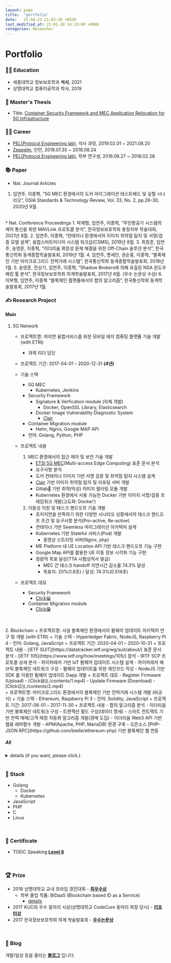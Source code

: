 ```yaml
---
layout: page
title:  "portfolio"
date:   21-08-22 21:03:36 +0530
last_modified_at: 22-01-20 14:19:00 +0900
categories: Reseacher
---
```

Portfolio
=========

### 👩‍🎓 Education
* 세종대학교 정보보호학과 __석사__, 2021
* 상명대학교 컴퓨터공학과 학사, 2019

### 📖 Master's Thesis
* Title: [Container Security Framework and MEC Application Relocation for 5G Infrastructure](http://sejong.dcollection.net/common/orgView/200000506160)  

### 👩‍💻 Career  
* [PEL(Protocol Engineering lab)], 석사 과정, 2019.02.01 ~ 2021.08.20
* [Zeppelin], 인턴, 2018.07.30 ~ 2018.08.24
* [PEL(Protocol Engineering lab)], 학부 연구생, 2016.06.27 ~ 2018.02.28  

### 📚 Paper
* Nat. Journal Articles
1. 임연주, 이종혁, “5G MEC 환경에서의 도커 마이그레이션 테스트베드 및 실험 시나리오”, OSIA Standards & Technology Review, Vol. 33, No. 2, pp.26-30, 2020년 9월.  
<br/>
* Nat. Conference Proceedings
1. 박재형, 임연주, 이종혁, “무인항공기 시스템의 제어 통신을 위한 MAVLink 프로토콜 분석”, 한국정보보호학회 충청지부 학술대회, 2021년 8월.
2. 임연주, 이종혁, “컨테이너 환경에서의 이미지 취약점 탐지 및 서명/검증 모델 설계”, 융합스마트미디어 시스템 워크샵(CSMS), 2019년 8월.
3. 최창준, 임연주, 송영준, 이종혁, “이더리움 확장성 문제 해결을 위한 Off-Chain 솔루션 분석”, 한국통신학회 동계종합학술발표회, 2019년 1월.
4. 임연주, 명세인, 권순홍, 이종혁, “블록체인 기반 마이크로그리드 전력거래 시스템”, 한국통신학회 동계종합학술발표회, 2018년 1월.
5. 송영준, 전상기, 임연주, 이종혁, “Shadow Brokers에 의해 유출된 NSA 윈도우 해킹 툴 분석”, 한국정보보호학회 하계학술발표회, 2017년 6월. (우수 논문상 수상)
6. 이부형, 임연주, 이종혁 “블록체인 플랫폼에서의 합의 알고리즘”, 한국통신학회 동계학술발표회, 2017년 1월.  
  
### ✍️ Research Project  
#### Main  
1. 5G Network
	+ 프로젝트명: 저지연 융합서비스를 위한 모바일 에지 컴퓨팅 플랫폼 기술 개발 (with ETRI)
		- 과제 리더 담당
	+ 프로젝트 기간: 2017-04-01 – 2020-12-31 __(4년)__
	+ 기술 스택
		- 5G MEC
			- Kubernetes, Jenkins 
		- Security Framework
			- Signature & Verfication module (자체 개발)
				- Docker, OpenSSL Library, Elasticsearch  
			- Docker Image Vulnerability Diagnostic System
				- [Clair]
		- Container Migration module
			- Helm, Ngnix, Google MAP API
		- 언어: Golang, Python, PHP
	+ 프로젝트 내용
		1. MEC 환경에서의 접근 제어 및 보안 기술 개발  
			- [ETSI 5G MEC](https://www.etsi.org/technologies/multi-access-edge-computing)(Multi-access Edge Computing) 표준 문서 분석
			- 요구사항 분석
			- 도커 컨테이너 이미지 기반 서명 검증 및 취약점 탐지 시스템 설계
			- [Clair] 기반 이미지 취약점 탐지 및 리포팅 서버 개발 
			- Gitlab🦊 기반 취약(악성) 이미지 필터링 모듈 개발 
			- Kubernetes 환경에서 사용 가능한 Docker 기반 이미지 서명/검증 프레임워크 개발(고도화: Docker‘)
		2. 이동성 지원 및 태스크 핸드오프 기술 개발
			- 초저지연을 만족하기 위한 다양한 시나리오 상황에서의 태스크 핸드오프 조건 및 요구사항 분석(Pro-active, Re-active)
			- 컨테이너 기반 Seemless 마이그레이션 아키텍처 설계
			- Kubernetes 기반 Stateful 서비스(Pod) 개발
				- 동영상 스트리밍 서버(Nginx, php)
			- ME Platform 내 UE Location API 기반 태스크 핸드오프 기능 구현 
			- Google Map API를 활용한 UE 이동 정보 시각화 기능 구현
			- 정량적 목표 달성(TTA 시험성적서 발급)
				- MEC 간 태스크 handoff 지연시간 감소율 74.3% 달성
				- 목표치: 20%(1.6초) / 달성: 74.3%(0.514초)

	+ 프로젝트 데모
		- Security Framework
			- [Click😀](https://drive.google.com/file/d/1e4POVJpssNf87_LtxtGoejdRRzunNst9/view?usp=sharing)
		- Container Migration module
			- [Click😁](https://drive.google.com/file/d/1q-oOsti67wMTASD87x77G-kDbx43D-jk/view?usp=sharing)
<br/>  
<br/>  
2. Blockchain 
	+ 프로젝트명: 사설 블록체인 환경에서의 펌웨어 업데이트 아키텍처 연구 및 개발 (with ETRI)  
	+ 기술 스택
		- Hyperledger Fabric, NodeJS, Raspberry Pi 4
		- 언어: Golang, JavaScript
	+ 프로젝트 기간: 2020-04-01 – 2020-10-31
	+ 프로젝트 내용
		- [IETF SUIT](https://datatracker.ietf.org/wg/suit/about/) 표준 문서 분석
		- [IETF 105](https://www.ietf.org/how/meetings/105/) 참석
		- IRTF SCP 프로토콜 상세 분석
		- 하이퍼레저 기반 IoT 펌웨어 업데이트 시스템 설계
		- 하이퍼레저 패브릭 블록체인 네트워크 구성
		- 펌웨어 업데이트를 위한 체인코드 작성
		- NodeJS 기반 SDK 를 이용한 펌웨어 업데이트 Dapp 개발
	+ 프로젝트 데모
		- Register Firmware (Upload)
			- [Click😆](./contents/1.mp4)
		- Update Firmware (Download) 
			- [Click😉](./contents/2.mp4)
<br/>    
	+ 프로젝트명: 마이크로그리드 환경에서의 블록체인 기반 전력거래 시스템 개발 (비공식)
	+ 기술 스택
		- Ethereum, Raspberry Pi 3
		- 언어: Solidity, JavaScript
	+ 프로젝트 기간: 2017-06-01 – 2017-11-30
	+ 프로젝트 내용
		- 합의 알고리즘 분석
		- 이더리움 기반 블록체인 네트워크 구성
		- 트랜잭션 필드 구성(데이터 명세)
		- 스마트 컨트랙트 기반 전력 매매/고객 매칭 자동화 알고리즘 개발(경매 도입)
		- 이더리움 Web3 API 기반 웹용 래퍼함수 개발
		- APM(Apache, PHP, MariaDB) 환경 구축
		- 오픈소스 [PHP-JSON RPC](https://github.com/btelle/ethereum-php) 기반 블록체인 웹 연동
<br/>  

##### All 
<details>
<summary>details (if you want, please click.)</summary>
<div markdown="1">
1. Research on Foundational Technologies for 6G Autonomous Security-by-Design to Guarantee Constant Quality of Security
<br/>Title in Korean: 상시적 보안품질 보장을 위한 6G 자율보안 내재화 기반기술 연구
<br/>Sponsoring Authority: Institute for Information & Communications Technology Promotion (IITP, 정보통신기술진흥센터)
<br/>Duration: 2021-04-01 – 2021-08-31
2. Research on the Standardization Measures of Unmanned Vehicle Security and Safety Evaluation and Verification
<br/>Title in Korean: 무인이동체 보안성·안전성 평가 및 검증 표준화 방안 연구
<br/>Sponsoring Auyhority: National Security Research Institute (국가보안기술연구소)
<br/>Duration: 2021-04-01 – 2021-10-31
3. Research Laboratory of RAS Assurance for Context-Aware Cluster Collaboration Embedded SW
<br/>Title in Korean:  상황인지 기반 군집협업형 임베디드 SW의 RAS 보증 연구실 (NRF 기초연구실 – 참여기관)
<br/>Sponsoring Authority: National Research Foundation of Korea (NRF, 한국연구재단)
<br/>Duration: 2021-03-01 – 2021-08-31
4. Research on Copyright Technology Trends and Technology Roadmap
<br/>Title in Korean: 저작권 기술 동향조사 및 기술로드맵 마련
<br/>Sponsoring Authority: Korea Copyright Commission (한국저작권위원회)
<br/>Duration: 2020-09-21 – 2020-12-15
5. Development of a Fuzzer-based Crash Management Interface for Collecting Executable File Information
<br/>Title in Korean: 실행 파일 정보 수집을 위한 퍼저 기반 크래시 관리 인터페이스 개발
<br/>Sponsoring Authority:  Electronics and Telecommunications Research Institute (ETRI, 한국전자통신연구원)
<br/>Duration: 2020-05-25 – 2020-09-24
6. Research and Development of Firmware Update Architecture in Private Blockchain Environment
<br/>Title in Korean: 사설 블록체인 환경에서의 펌웨어 업데이트 아키텍처 연구 및 개발
<br/>Sponsoring Authority: Electronics and Telecommunications Research Institute (ETRI, 한국전자통신연구원)
<br/>Duration: 2020-04-01 – 2020-10-31
7. Research on a Consensus Algorithm in a Public Blockchain Environment
<br/>Title in Korean: 공개형 블록체인 환경에서의 합의 알고리즘 연구
<br/>Sponsoring Authority: Electronics and Telecommunications Research Institute (ETRI, 한국전자통신연구원)
<br/>Duration: 2019-03-01 – 2019-11-30
8. Research on a Reliable Data Sharing System Based on Expendable Permissioned Blockchain
<br/>Title in Korean: 확장 가능한 허가형 블록체인 기반 신뢰 데이터 공유 체계 연구
<br/>Sponsoring Authority: Korea Institute of Science and Technology Information (한국과학기술정보연구원)
<br/>Duration: 2019-03-01 – 2019-08-31
9. Research onSignatureless blockchain platform and algorithm
<br/>Title in Korean: Signatureless 블록체인 플랫폼 및 알고리즘 연구
<br/>Sponsoring Authority: Electronics and Telecommunications Research Institute (ETRI, 한국전자통신연구원)
<br/>Duration: 2018-07-20 – 2018-11-30
10. Development of Blockchain Business Service Technology and Human Resources
<br/>Title in Korean: 블록체인 비즈니스 서비스 기술 개발 및 인력양성 (IITP ITRC – 참여기관)
<br/>Sponsoring Authority: Institute for Information & Communications Technology Promotion (IITP, 정보통신기술진흥센터)
<br/>Duration: 2018-07-01 – 2023-12-31
11. Research Laboratory of RAS Assurance for Distributed Embedded Systems Software
<br/>Title in Korean: 분산 임베디드 소프트웨어 RAS 보증 연구실 (NRF 기초연구실 – 참여기관)
<br/>Sponsoring Authority: National Research Foundation of Korea (NRF, 한국연구재단)
<br/>Duration: 2018-06-01 – 2021-02-28
12. Development of a Reliable Data Sharing System Based on Blockchains
<br/>Title in Korean: 블록체인 기반 신뢰 데이터 공유 시스템 개발
<br/>Sponsoring Authority: Korea Institute of Science and Technology Information (한국과학기술정보연구원)
<br/>Duration: 2018-05-01 – 2018-10-31
13. Development of Blockchain Based Digital Contents DRM Application Technology
<br/>Title in Korean: 블록체인 기반 디지털 콘텐츠 DRM 응용 기술 개발 (본 연구)
<br/>Sponsoring Authority: Korea Copyright Commission (한국저작권위원회)
<br/>Duration: 2018-01-01 – 2018-12-31
14. Development of Blockchain Based Digital Contents DRM Application Technology
<br/>Title in Korean: 블록체인 기반 디지털 콘텐츠 DRM 응용 기술 개발
<br/>Sponsoring Authority: Korea Copyright Commission (한국저작권위원회)
<br/>Duration: 2017-08-01 – 2017-11-30
15. Research on Requirement Analysis of Blockchain as a Service
<br/>Title in Korean: 클라우드에서 블록체인 서비스(Blockchain as a Service) 제공 분석 및 요구사항 개발
<br/>Sponsoring Authority: Electronics and Telecommunications Research Institute (ETRI, 한국전자통신연구원)
<br/>Duration: 2017-07-17 – 2017-11-30
16. Research on Security Guidelines for ICS Wireless Equipment Deployment and Usage
<br/>Title in Korean: 기반시설 무선장비 도입 및 활용 보안 가이드라인 연구
<br/>Sponsoring Authority: National Security Research Institute (국가보안기술연구소)
<br/>Duration: 2017-04-01 – 2017-10-31
17. Development of Mobile Edge Computing Platform Technology for URLLC Services
<br/>Title in Korean: 저지연 융합서비스를 위한 모바일 에지 컴퓨팅 플랫폼 기술 개발
<br/>Sponsoring Authority: Giga KOREA (기가코리아사업단)
<br/>Duration: 2017-04-01 – 2020-12-31
18. Study on Analysis of Security Requirements, Related Patents, and Standards for Vehicles
<br/>Title in Korean: 차량용 보안 요구사항 분석 및 관련 특허/표준화에 관한 연구
<br/>Sponsoring Authority: XXX (Private Firm)
<br/>Duration: 2017-02-15 – 2017-06-14
19. Development of Comparative Analysis Techniques and Verification Codes for Software and Source Codes
<br/>Title in Korean: 소프트웨어 및 소스코드 비교분석 기법 및 검증코드 개발
<br/>Sponsoring Authority: Supreme Prosecutors’ Office (대검찰청)
<br/>Duration: 2016-06-01 – 2016-12-28
</div>
</details>  
<br/>
  
### 🔧 Stack
* Golang
	+  Docker
	+ Kubernetes
* JavaScript
* PHP
* C
* Linux
<br/>  

### 📄 Certificate
* TOEIC Speaking [__Level 6__](./contents/3.pdf)
<br/>  

### 🏆 Prize  
* 2018 상명대학교 교내 프라임 경진대회 - [__최우수상__](./contents/4.pdf)
	+ 학부 졸업 작품: BIDaaS (Blockchain based ID as a Service)
		- [details](./contents/7.pdf)
* 2017 KUCIS 우수 동아리 시상(상명대학교 CodeCure 동아리 회장 당시) - [__리포터상__](./contents/5.pdf)
* 2017 한국정보보호학회 하계 학술발표회 - [__우수논문상__](./contents/6.pdf)
<br/>

### 📝 Blog
개발/일상 등을 올리는 **[블로그]** 입니다.


[PEL(Protocol Engineering lab)]: http://pel.sejong.ac.kr/wordpress/
[Zeppelin]: https://zeppelin.apache.org/
[Clair]: https://www.redhat.com/en/topics/containers/what-is-clair 
[블로그]: https://blog.naver.com/ojo_96
